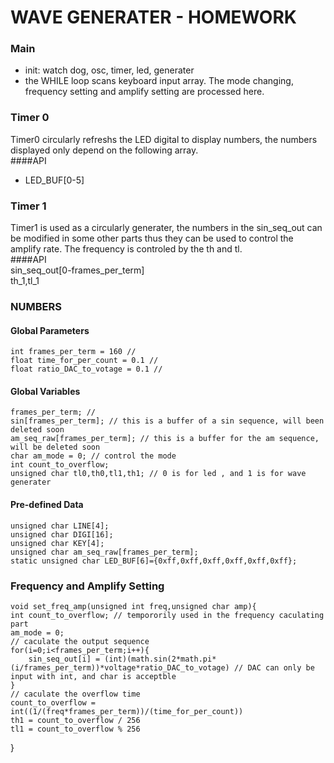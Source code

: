 # WAVE GENERATER - HOMEWORK



### Main
* init: watch dog, osc, timer, led, generater
* the WHILE loop scans keyboard input array. The mode changing, frequency setting and amplify setting are processed here.





### Timer 0
Timer0 circularly refreshs the LED digital to display numbers, the numbers displayed only depend on the following array.  
####API

* LED_BUF[0-5]



### Timer 1
Timer1 is used as a circularly generater, the numbers in the sin_seq_out can be modified in some other parts thus they can be used to control the amplify rate. The frequency is controled by the th and tl.   
####API  
	sin_seq_out[0-frames_per_term]  
	th_1,tl_1

### NUMBERS
#### Global Parameters
	int frames_per_term = 160 // 
	float time_for_per_count = 0.1 // 
	float ratio_DAC_to_votage = 0.1 // 

#### Global Variables

	frames_per_term; // 
	sin[frames_per_term]; // this is a buffer of a sin sequence, will been deleted soon
	am_seq_raw[frames_per_term]; // this is a buffer for the am sequence, will be deleted soon
	char am_mode = 0; // control the mode
	int count_to_overflow;
	unsigned char tl0,th0,tl1,th1; // 0 is for led , and 1 is for wave generater


#### Pre-defined Data
	unsigned char LINE[4];
	unsigned char DIGI[16];
	unsigned char KEY[4];
	unsigned char am_seq_raw[frames_per_term];
	static unsigned char LED_BUF[6]={0xff,0xff,0xff,0xff,0xff,0xff};


### Frequency and Amplify Setting
	void set_freq_amp(unsigned int freq,unsigned char amp){
	int count_to_overflow; // tempororily used in the frequency caculating part    
	am_mode = 0;
	// caculate the output sequence
	for(i=0;i<frames_per_term;i++){
		sin_seq_out[i] = (int)(math.sin(2*math.pi*(i/frames_per_term))*voltage*ratio_DAC_to_votage) // DAC can only be input with int, and char is acceptble
	}
	// caculate the overflow time
	count_to_overflow = int((1/(freq*frames_per_term))/(time_for_per_count))
	th1 = count_to_overflow / 256
	tl1 = count_to_overflow % 256

}


